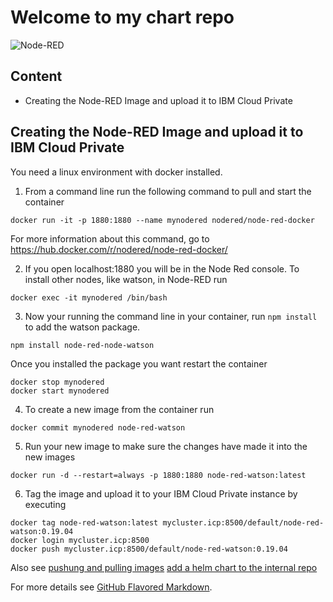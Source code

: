 # Welcome to my chart repo

![Node-RED](https://mkeppeler.github.io/helm-charts/node-red.png)

## Content

- Creating the Node-RED Image and upload it to IBM Cloud Private

## Creating the Node-RED Image and upload it to IBM Cloud Private

You need a linux environment with docker installed.

1. From a command line run the following command to pull and start the container
```
docker run -it -p 1880:1880 --name mynodered nodered/node-red-docker
```
For more information about this command, go to https://hub.docker.com/r/nodered/node-red-docker/

2. If you open localhost:1880 you will be in the Node Red console. To install other nodes, like watson, in Node-RED run
```
docker exec -it mynodered /bin/bash
```
3. Now your running the command line in your container, run `npm install`  to add the watson package.
```
npm install node-red-node-watson
```
Once you installed the package you want restart the container
```
docker stop mynodered
docker start mynodered
```
4. To create a new image from the container run
```
docker commit mynodered node-red-watson
```
5. Run your new image to make sure the changes have made it into the new images
```
docker run -d --restart=always -p 1880:1880 node-red-watson:latest
```
6. Tag the image and upload it to your IBM Cloud Private instance by executing
```
docker tag node-red-watson:latest mycluster.icp:8500/default/node-red-watson:0.19.04
docker login mycluster.icp:8500
docker push mycluster.icp:8500/default/node-red-watson:0.19.04
```
Also see [pushung and pulling images](https://www.ibm.com/support/knowledgecenter/en/SSBS6K_3.1.0/manage_images/using_docker_cli.html) [add a helm chart to the internal repo](https://www.ibm.com/support/knowledgecenter/en/SSBS6K_3.1.0/app_center/add_package.html#add_internal)


For more details see [GitHub Flavored Markdown](https://guides.github.com/features/mastering-markdown/).
